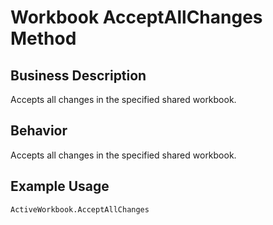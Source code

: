 # Workbook AcceptAllChanges Method

## Business Description
Accepts all changes in the specified shared workbook.

## Behavior
Accepts all changes in the specified shared workbook.

## Example Usage
```vba
ActiveWorkbook.AcceptAllChanges
```